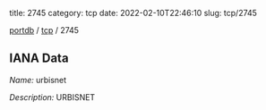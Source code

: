 title: 2745
category: tcp
date: 2022-02-10T22:46:10
slug: tcp/2745

[portdb](/) / [tcp](/category/tcp.html) / 2745


## IANA Data

_Name:_ urbisnet

_Description:_ URBISNET

